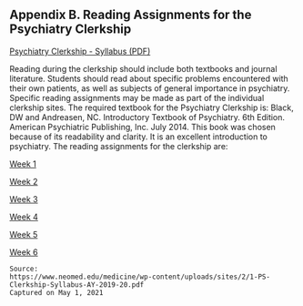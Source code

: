 ## Appendix B. Reading Assignments for the Psychiatry Clerkship

[Psychiatry Clerkship - Syllabus (PDF)](/usmle/psych/1-PS-Clerkship-Syllabus-AY-2019-20.pdf)

Reading during the clerkship should include both textbooks and journal literature. Students should read about specific problems encountered with their own patients, as well as subjects of general importance in psychiatry. Specific reading assignments may be made as part of the individual clerkship sites. The required textbook for the Psychiatry Clerkship is: Black, DW and Andreasen, NC. Introductory Textbook of Psychiatry. 6th Edition. American Psychiatric Publishing, Inc. July 2014. This book was chosen because of its readability and clarity. It is an excellent introduction to psychiatry. The reading assignments for the clerkship are:

[Week 1](/usmle/psych/week1.html)

[Week 2](/usmle/psych/week2.html)

[Week 3](/usmle/psych/week3.html)

[Week 4](/usmle/psych/week4.html)

[Week 5](/usmle/psych/week5.html)

[Week 6](/usmle/psych/week6.html)

```
Source:
https://www.neomed.edu/medicine/wp-content/uploads/sites/2/1-PS-Clerkship-Syllabus-AY-2019-20.pdf
Captured on May 1, 2021
```
